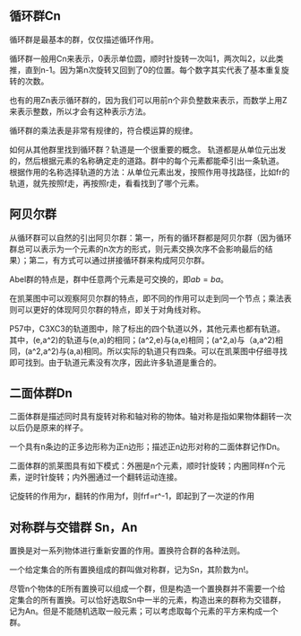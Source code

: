 ## 循环群Cn
循环群是最基本的群，仅仅描述循环作用。

循环群一般用Cn来表示，0表示单位圆，顺时针旋转一次叫1，两次叫2，以此类推，直到n-1。因为第n次旋转又回到了0的位置。每个数字其实代表了基本重复旋转的次数。

也有的用Zn表示循环群的，因为我们可以用前n个非负整数来表示，而数学上用Z来表示整数，所以才会有这种表示方法。

循环群的乘法表是非常有规律的，符合模运算的规律。


如何从其他群里找到循环群？轨道是一个很重要的概念。
轨道都是从单位元出发的，然后根据元素的名称确定走的道路。群中的每个元素都能牵引出一条轨道。
根据作用的名称选择轨道的方法：从单位元素出发，按照作用寻找路径，比如fr的轨道，就先按照f走，再按照r走，看看找到了哪个元素。

## 阿贝尔群
从循环群可以自然的引出阿贝尔群：第一，所有的循环群都是阿贝尔群（因为循环群总可以表示为一个元素的n次方的形式，则元素交换次序不会影响最后的结果）；第二，有方式可以通过拼接循环群来构成阿贝尔群。

Abel群的特点是，群中任意两个元素是可交换的，即$ab=ba$。

在凯莱图中可以观察阿贝尔群的特点，即不同的作用可以走到同一个节点；乘法表则可以更好的体现阿贝尔群的特点，即关于对角线对称。

P57中，C3XC3的轨道图中，除了标出的四个轨道以外，其他元素也都有轨道。其中，(e,a^2)的轨道与(e,a)的相同；(a^2,e)与(a,e)相同；(a^2,a)与（a,a^2)相同，(a^2,a^2)与(a,a)相同。所以实际的轨道只有四条。可以在凯莱图中仔细寻找即可找到。由于轨道元素没有次序，因此许多轨道是重合的。

## 二面体群Dn
二面体群是描述同时具有旋转对称和轴对称的物体。轴对称是指如果物体翻转一次以后仍是原来的样子。

一个具有n条边的正多边形称为正n边形；描述正n边形对称的二面体群记作Dn。

二面体群的凯莱图具有如下模式：外圈是n个元素，顺时针旋转；内圈同样n个元素，逆时针旋转；内外圈通过一个翻转运动连接。

记旋转的作用为r，翻转的作用为f，则frf=r^-1，即起到了一次逆的作用

## 对称群与交错群 Sn，An
置换是对一系列物体进行重新安置的作用。置换符合群的各种法则。

一个给定集合的所有置换组成的群叫做对称群，记为Sn，其阶数为n!。

尽管n个物体的E所有置换可以组成一个群，但是构造一个置换群并不需要一个给定集合的所有置换。可以恰好选取Sn中一半的元素，构造出来的群称为交错群，记为An。但是不能随机选取一般元素；可以考虑取每个元素的平方来构成一个群。
